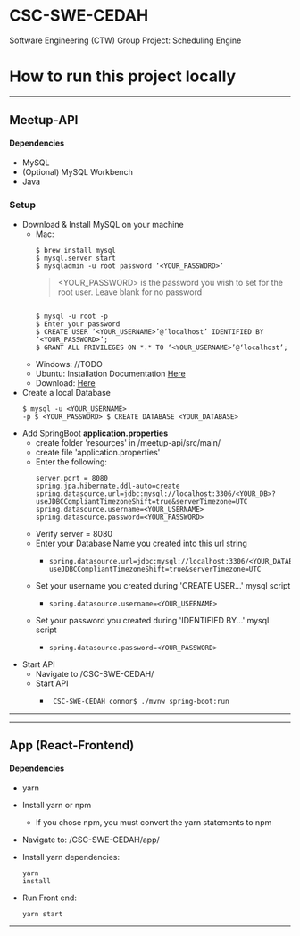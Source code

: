 # CSC-SWE-CEDAH
Software Engineering (CTW) Group Project: Scheduling Engine

# How to run this project locally
***
## Meetup-API
#### Dependencies
- MySQL
- (Optional) MySQL Workbench
- Java
### Setup
- Download & Install MySQL on your machine
  - Mac: 
    <pre><code>$ brew install mysql
    $ mysql.server start
    $ mysqladmin -u root password ‘&lt;YOUR_PASSWORD&gt;’
    </code></pre>
    > &lt;YOUR_PASSWORD&gt; is the password you wish to set for the root user.
    > Leave blank for no password
    <pre><code>
    $ mysql -u root -p
    $ Enter your password
    $ CREATE USER ‘&lt;YOUR_USERNAME&gt;’@‘localhost’ IDENTIFIED BY ‘&lt;YOUR_PASSWORD&gt;’;
    $ GRANT ALL PRIVILEGES ON *.* TO ‘&lt;YOUR_USERNAME&gt;’@‘localhost’;
    </code></pre>
  - Windows: //TODO
  - Ubuntu: Installation Documentation [Here](https://www.digitalocean.com/community/tutorials/how-to-install-mysql-on-ubuntu-18-04)
  - Download: [Here](https://www.mysql.com/downloads/)
- Create a local Database<pre><code>$ mysql -u &lt;YOUR_USERNAME&gt; -p
  $ &lt;YOUR_PASSWORD&gt;
  $ CREATE DATABASE &lt;YOUR_DATABASE&gt;
  </code></pre>
- Add SpringBoot __application.properties__
  - create folder 'resources' in /meetup-api/src/main/
  - create file 'application.properties'
  - Enter the following:<pre><code>server.port = 8080
spring.jpa.hibernate.ddl-auto=create
spring.datasource.url=jdbc:mysql://localhost:3306/&lt;YOUR_DB&gt;?useJDBCCompliantTimezoneShift=true&serverTimezone=UTC
spring.datasource.username=&lt;YOUR_USERNAME&gt;
spring.datasource.password=&lt;YOUR_PASSWORD&gt;</code></pre> 
  - Verify server = 8080
  - Enter your Database Name you created into this url string
    - <pre><code>spring.datasource.url=jdbc:mysql://localhost:3306/&lt;YOUR_DATABASE&gt;?useJDBCCompliantTimezoneShift=true&serverTimezone=UTC</code></pre>
  - Set your username you created during 'CREATE USER...' mysql script
    - <pre><code>spring.datasource.username=&lt;YOUR_USERNAME&gt;</code></pre>
  - Set your password you created during 'IDENTIFIED BY...' mysql script
    - <pre><code>spring.datasource.password=&lt;YOUR_PASSWORD&gt;</code></pre>
- Start API 
  - Navigate to /CSC-SWE-CEDAH/
  - Start API
    - <pre><code> CSC-SWE-CEDAH connor$ ./mvnw spring-boot:run</code></pre>
***
***
## App (React-Frontend)
#### Dependencies
- yarn

- Install yarn or npm 
  - If you chose npm, you must convert the yarn statements to npm
- Navigate to: /CSC-SWE-CEDAH/app/
- Install yarn dependencies: <pre><code>yarn install</pre></code>
- Run Front end: <pre><code>yarn start</pre></code>

***
